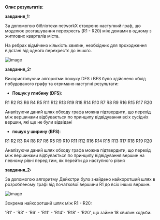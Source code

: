 **Опис результатів:**

**завдання_1:**

За допомогою бібліотеки networkX створено наступний граф, що моделює 
розташування перехресть (R1 - R20) між домами в одному з житлових кварталів міста.

На ребрах відмічено кількість хвилин, необхідних для проходження відстані від одного перехрестя до іншого. 

![image](https://github.com/yanamud/goit-algo-hw-06/assets/136761283/473966ab-43a5-4c5e-aa87-4d52eddfb48d)

**завдання_2:**

Використовуючи алгоритми пошуку DFS і BFS було здійснено обхід побудованого графу та отримано наступні результати:

- **Пошук у глибину (DFS)**:
  
R1 R2 R3 R6 R4 R5 R11 R12 R13 R19 R18 R14 R10 R7 R8 R9 R16 R15 R17 R20 

Аналізуючи даний шлях обходу графа можна підтвердити, що перехід між вершинами відбувається по принципу 
відвідування всіх сусідніх вершин, які ще не були відвідані

- **пошук у ширину (BFS)**:
  
R1 R2 R3 R4 R8 R7 R6 R5 R9 R10 R11 R12 R16 R14 R15 R13 R17 R18 R19 R20

Аналізуючи даний шлях обходу графа можна підтвердити, що перехід між вершинами відбувається по принципу 
відвідування вершин на певному рівні перед тим, як перейти до наступного рівня

**завдання_2:**

За допомогою алгоритму Дейкстри було знайдено найкоротший шлях в розробленому графі від початкової вершини R1
до всіх інших вершин. 

![image](https://github.com/yanamud/goit-algo-hw-06/assets/136761283/60c7d952-8034-47ce-a5f0-1b5938f2397c)



Зокрема найкоротший шлях між R1 - R20:

'R1' - 'R3' - 'R6' - 'R11' - 'R14'- 'R18' - 'R20', що займе 18 хвилин ходьби.

